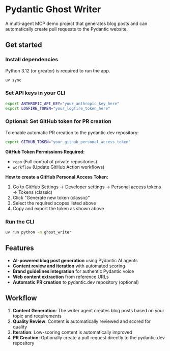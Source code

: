 # Pydantic Ghost Writer

A multi-agent MCP demo project that generates blog posts and can automatically create pull requests to the Pydantic website.

## Get started

### Install dependencies

Python 3.12 (or greater) is required to run the app.

```bash
uv sync
```

### Set API keys in your CLI

```bash
export ANTHROPIC_API_KEY="your_anthropic_key_here"
export LOGFIRE_TOKEN="your_logfire_token_here"
```

### Optional: Set GitHub token for PR creation

To enable automatic PR creation to the pydantic.dev repository:

```bash
export GITHUB_TOKEN="your_github_personal_access_token"
```

**GitHub Token Permissions Required:**
- `repo` (Full control of private repositories)
- `workflow` (Update GitHub Action workflows)

**How to create a GitHub Personal Access Token:**
1. Go to GitHub Settings → Developer settings → Personal access tokens → Tokens (classic)
2. Click "Generate new token (classic)"
3. Select the required scopes listed above
4. Copy and export the token as shown above

### Run the CLI

```bash
uv run python -m ghost_writer
```

## Features

- **AI-powered blog post generation** using Pydantic AI agents
- **Content review and iteration** with automated scoring
- **Brand guidelines integration** for authentic Pydantic voice
- **Web content extraction** from reference URLs
- **Automatic PR creation** to pydantic.dev repository (optional)

## Workflow

1. **Content Generation**: The writer agent creates blog posts based on your topic and requirements
2. **Quality Review**: Content is automatically reviewed and scored for quality
3. **Iteration**: Low-scoring content is automatically improved
4. **PR Creation**: Optionally create a pull request directly to the pydantic.dev repository
